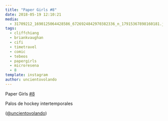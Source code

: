 ```yaml
---
title: "Paper Girls #8"
date: 2018-05-19 12:10:21
media: 
  - 31709212_1690125064428586_6726924842970382336_n_17915367898160181.jpg
tags: 
  - cliffchiang
  - briankvaughan
  - cifi
  - timetravel
  - comic
  - tebeos
  - papergirls
  - microresena
  - 8
template: instagram
author: uncientovolando
---
```


Paper Girls [#8](/tags/8)


Palos de hockey intertemporales


([@uncientovolando](https://instagram.com/uncientovolando))
